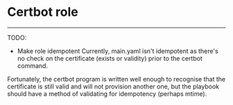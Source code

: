 # Certbot role
---
TODO: 
*   Make role idempotent
Currently, main.yaml isn't idempotent as there's no check on the certificate (exists or validity) prior to the certbot command. 

Fortunately, the certbot program is written well enough to recognise that the certificate is still valid and will not provision another one, but the playbook should have a method of validating for idempotency (perhaps mtime).